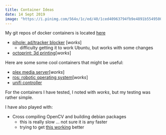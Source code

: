 ```yaml
---
title: Container Ideas
date: 14 Sept 2019
image: "https://i.pinimg.com/564x/1c/ed/40/1ced40963794fb9e4891b5549500e335.jpg"
---
```


My git repos of docker containers is located [here](https://github.com/walchko/ultron)

- [pihole: ad/tracker blocker](https://github.com/pi-hole/docker-pi-hole) [*works*]
    - difficulty getting it to work Ubuntu, but works with some changes
- [octoprint: 3d printing](https://github.com/OctoPrint/docker)[*works*]


Here are some some cool containers that might be useful:

- [plex media server](https://github.com/plexinc/pms-docker)[*works*]
- [ros: robotic operating system](http://wiki.ros.org/docker/Tutorials/Docker)[*works*]
- [unifi controller](https://github.com/linuxserver/docker-unifi-controller)

For the containers I have tested, I noted with *works*, but my testing was rather simple.

I have also played with:

- Cross compiling OpenCV and building debian packages
    - this is really slow ... not sure it is any faster
    - trying to get [this working](https://github.com/MomsFriendlyRobotCompany/dpkg_opencv) better
